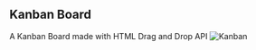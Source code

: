 ## Kanban Board

A Kanban Board made with HTML Drag and Drop API
![Kanban](https://github.com/j-novaes/kanban-board/blob/master/imgs/kanban-img-png)